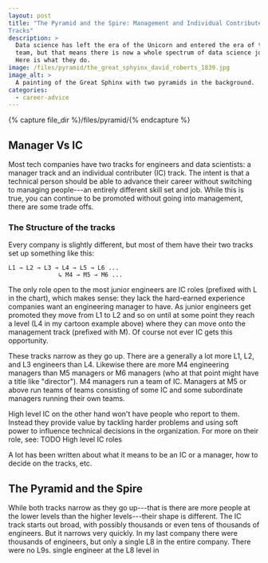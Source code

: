 ```yaml
---
layout: post
title: "The Pyramid and the Spire: Management and Individual Contributer
Tracks"
description: >
  Data science has left the era of the Unicorn and entered the era of the
  team, but that means there is now a whole spectrum of data science jobs.
  Here is what they do.
image: /files/pyramid/the_great_sphyinx_david_roberts_1839.jpg
image_alt: >
  A painting of the Great Sphinx with two pyramids in the background.
categories:
  - career-advice
---
```


{% capture file_dir %}/files/pyramid/{% endcapture %}

## Manager Vs IC

Most tech companies have two tracks for engineers and data scientists: a
manager track and an individual contributer (IC) track. The intent is that a
technical person should be able to advance their career without switching to
managing people---an entirely different skill set and job. While this is true,
you can continue to be promoted without going into management, there are some
trade offs.

### The Structure of the tracks

Every company is slightly different, but most of them have their two tracks
set up something like this:

```text
L1 → L2 → L3 → L4 → L5 → L6 ...
              ↳ M4 → M5 → M6 ...
```

The only role open to the most junior engineers are IC roles (prefixed with L
in the chart), which makes sense: they lack the hard-earned experience
companies want an engineering manager to have. As junior engineers get
promoted they move from L1 to L2 and so on until at some point they reach a
level (L4 in my cartoon example above) where they can move onto the management
track (prefixed with M). Of course not ever IC gets this opportunity.

These tracks narrow as they go up. There are a generally a lot more L1, L2,
and L3 engineers than L4. Likewise there are more M4 engineering managers than
M5 managers or M6 managers (who at that point might have a title like
"director"). M4 managers run a team of IC. Managers at M5 or above run
teams of teams consisting of some IC and some subordinate managers running
their own teams.

High level IC on the other hand won't have people who report to them. Instead
they provide value by tackling harder problems and using soft power to
influence technical decisions in the organization. For more on their role,
see: TODO High level IC roles

A lot has been written about what it means to be an IC or a manager, how to
decide on the tracks, etc. 

## The Pyramid and the Spire

While both tracks narrow as they go up---that is there are more people at the
lower levels than the higher levels---their shape is different. The IC track
starts out broad, with possibly thousands or even tens of thousands of
engineers. But it narrows very quickly. In my last company there were
thousands of engineers, but only a single L8 in the entire company. There were
no L9s.
single engineer at the L8 level in 


<!--
[![The Manager and IC tracks.][tracks]][tracks]

[tracks]: {{ file_dir }}/tracks.svg
-->
